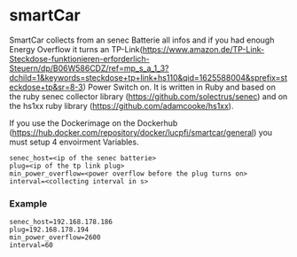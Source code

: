 # smartCar

SmartCar collects from an senec Batterie all infos and if you had enough Energy Overflow it turns an TP-Link(https://www.amazon.de/TP-Link-Steckdose-funktionieren-erforderlich-Steuern/dp/B06W586CDZ/ref=mp_s_a_1_3?dchild=1&keywords=steckdose+tp+link+hs110&qid=1625588004&sprefix=steckdose+tp&sr=8-3) Power Switch on. It is written in Ruby and based on the ruby senec collector library (https://github.com/solectrus/senec) and on the hs1xx ruby library (https://github.com/adamcooke/hs1xx).

If you use the Dockerimage on the Dockerhub (https://hub.docker.com/repository/docker/lucpfi/smartcar/general) you must setup 4 envoirment Variables.

````
senec_host=<ip of the senec batterie>
plug=<ip of the tp link plug>
min_power_overflow=<power overflow before the plug turns on>
interval=<collecting interval in s>
````

### Example

````
senec_host=192.168.178.186
plug=192.168.178.194
min_power_overflow=2600
interval=60
````
